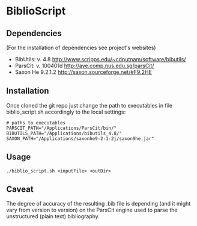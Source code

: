 BiblioScript
============

## Dependencies ##
(For the installation of dependencies see project's websites)

* BibUtils: v. 4.8 <http://www.scripps.edu/~cdputnam/software/bibutils/>
* ParsCit: v. 100401d <http://aye.comp.nus.edu.sg/parsCit/>
* Saxon He 9.2.1.2 <http://saxon.sourceforge.net/#F9.2HE>

## Installation ##

Once cloned the git repo just change the path to executables in file biblio_script.sh accordingly to the local settings:

	# paths to executables 
	PARSCIT_PATH="/Applications/ParsCit/bin/"
	BIBUTILS_PATH="/Applications/bibutils_4.8/"
	SAXON_PATH="/Applications/saxonhe9-2-1-2j/saxon9he.jar"

## Usage ##
	./biblio_script.sh <inputFile> <outDir>
	
## Caveat ##
The degree of accuracy of the resulting .bib file is depending (and it might vary from version to version) on the ParsCit engine used to parse the unstructured (plain text) bibliography.